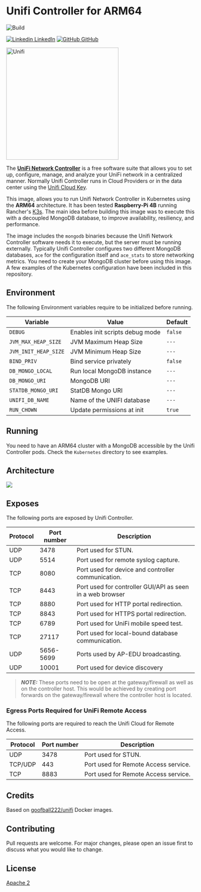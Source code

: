 # Unifi Controller for ARM64
![Build](https://github.com/fmdlc/unifi-controller/workflows/Build/badge.svg)

[![Linkedin](https://i.stack.imgur.com/gVE0j.png) LinkedIn](https://www.linkedin.com/in/fmdlc) [![GitHub](https://i.stack.imgur.com/tskMh.png) GitHub](https://github.com/fmdlc)

<img src="./img/unifi-controller.png" width="300" alt="Unifi">

The **[UniFi Network Controller](https://www.ui.com/software/)** is a free software suite that allows you to set up, configure, manage, and analyze your UniFi network in a centralized manner.
Normally Unifi Controller runs in Cloud Providers or in the data center using the [Unifi Cloud Key](https://www.ui.com/unifi/unifi-cloud-key/).

This image, allows you to run Unifi Network Controller in Kubernetes using the **ARM64** architecture. It has been tested **Raspberry-Pi 4B** running Rancher's [K3s](https://k3s.io).
The main idea before building this image was to execute this with a decoupled MongoDB database, to improve availability, resiliency, and performance.

The image includes the `mongodb` binaries because the Unifi Network Controller software needs it to execute, but the server must be running externally.
Typically Unifi Controller configures two different MongoDB databases, `ace` for the configuration itself and `ace_stats` to store networking metrics.
You need to create your MongoDB cluster before using this image. A few examples of the Kubernetes configuration have been included in this repository.

## Environment

The following Environment variables require to be initialized before running.

Variable | Value | Default
--- | --- | ---
|`DEBUG`| Enables init scripts debug mode |`false`|
|`JVM_MAX_HEAP_SIZE`| JVM Maximum Heap Size |`---`|
|`JVM_INIT_HEAP_SIZE`| JVM Minimum Heap Size |`---`|
|`BIND_PRIV`| Bind service privately |`false`|
|`DB_MONGO_LOCAL`| Run local MongoDB instance |`---`|
|`DB_MONGO_URI`| MongoDB URI |`---`|
|`STATDB_MONGO_URI`| StatDB Mongo URI |`---`|
|`UNIFI_DB_NAME`| Name of the UNIFI database |`---`|
|`RUN_CHOWN`| Update permissions at init |`true`|

## Running
You need to have an ARM64 cluster with a MongoDB accessible by the Unifi Controller pods. Check the `Kubernetes` directory to see examples.

## Architecture
![](./img/diagram.png)

## Exposes

The following ports are exposed by Unifi Controller.

Protocol | Port number | Description |
--- | --- | --- |
UDP	| 3478	| Port used for STUN.
UDP	| 5514	| Port used for remote syslog capture.
TCP	| 8080	| Port used for device and controller communication.
TCP	| 8443	| Port used for controller GUI/API as seen in a web browser
TCP	| 8880	| Port used for HTTP portal redirection.
TCP	| 8843	| Port used for HTTPS portal redirection.
TCP	| 6789	| Port used for UniFi mobile speed test.
TCP	| 27117	| Port used for local-bound database communication.
UDP	| 5656-5699	| Ports used by AP-EDU broadcasting.
UDP	| 10001	| Port used for device discovery

> ***NOTE:*** These ports need to be open at the gateway/firewall as well as on the controller host. This would be achieved by creating port forwards on the gateway/firewall where the controller host is located.

### Egress Ports Required for UniFi Remote Access

The following ports are required to reach the Unifi Cloud for Remote Access.

Protocol | Port number | Description |
--- | --- | --- |
UDP	| 3478 | Port used for STUN.
TCP/UDP	| 443	| Port used for Remote Access service.
TCP	| 8883	| Port used for Remote Access service.


## Credits
Based on [goofball222/unifi](https://github.com/goofball222/unifi) Docker images.

## Contributing
Pull requests are welcome. For major changes, please open an issue first to discuss what you would like to change.

## License
[Apache 2](https://www.apache.org/licenses/LICENSE-2.0)
